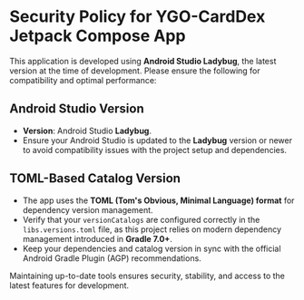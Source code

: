 # Security Policy for YGO-CardDex Jetpack Compose App

This application is developed using **Android Studio Ladybug**, the latest version at the time of development. Please ensure the following for compatibility and optimal performance:

## Android Studio Version
- **Version**: Android Studio **Ladybug**.
- Ensure your Android Studio is updated to the **Ladybug** version or newer to avoid compatibility issues with the project setup and dependencies.

## TOML-Based Catalog Version
- The app uses the **TOML (Tom's Obvious, Minimal Language) format** for dependency version management.  
- Verify that your `versionCatalogs` are configured correctly in the `libs.versions.toml` file, as this project relies on modern dependency management introduced in **Gradle 7.0+**.
- Keep your dependencies and catalog version in sync with the official Android Gradle Plugin (AGP) recommendations.

Maintaining up-to-date tools ensures security, stability, and access to the latest features for development.
